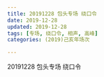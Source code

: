 ```yaml
---
title: 20191228 包头专场 绕口令
date: 2019-12-28
updated: 2019-12-28
tags: [专场, 绕口令, 相声, 高峰]
categories: (2019)己亥年场次

---
```


20191228 包头专场 绕口令
